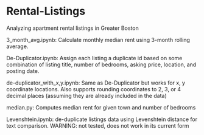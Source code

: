 # Rental-Listings
Analyzing apartment rental listings in Greater Boston

3_month_avg.ipynb: Calculate monthly median rent using 3-month rolling average.

De-Duplicator.ipynb: Assign each listing a duplicate id based on some combination of listing title, number of bedrooms, asking price, location, and posting date.

de-duplicator_with_x,y.ipynb: Same as De-Duplicator but works for x, y coordinate locations. Also supports rounding coordinates to 2, 3, or 4 decimal places (assuming they are already included in the data)

median.py: Computes median rent for given town and number of bedrooms

Levenshtein.ipynb: de-duplicate listings data using Levenshtein distance for text comparison. WARNING: not tested, does not work in its current form
